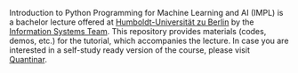 Introduction to Python Programming for Machine Learning and AI (IMPL) is a bachelor lecture offered at [Humboldt-Universität zu Berlin](http://www.hu-berlin.de) by the [Information Systems Team](https://www.wiwi.hu-berlin.de/en/Professorships/bwl/wi/standardseite-en). This repository provides materials (codes, demos, etc.) for the tutorial, which accompanies the lecture. In case you are interested in a self-study ready version of the course, please visit [Quantinar](https://www.quantinar.com/course/689/introduction-to-python-programming-for-machine-learning-ai).
